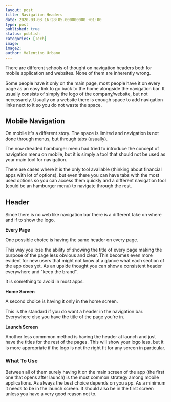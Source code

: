 ```yaml
---
layout: post
title: Navigation Headers
date: 2020-03-03 16:28:05.000000000 +01:00
type: post
published: true
status: publish
categories: [Tech]
image:
image2:
author: Valentino Urbano
---
```


There are different schools of thought on navigation headers both for mobile application and websites. None of them are inherently wrong.

Some people have it only on the main page, most people have it on every page as an easy link to go back to the home alongside the navigation bar. It usually consists of simply the logo of the company/website, but not necessarely. Usually on a website there is enough space to add navigation links next to it so you do not waste the space.

## Mobile Navigation

On mobile it's a different story. The space is limited and navigation is not done through menus, but through tabs (usually).

The now dreaded hamburger menu had tried to introduce the concept of navigation menu on mobile, but it is simply a tool that should not be used as your main tool for navigation.

There are cases where it is the only tool available (thinking about financial apps with lot of options), but even there you can have tabs with the most used options so you can access them quickly and a different navigation tool (could be an hamburger menu) to navigate through the rest.

## Header

Since there is no web like navigation bar there is a different take on where and if to show the logo.

**Every Page**

One possible choice is having the same header on every page.

This way you lose the ability of showing the title of every page making the purpose of the page less obvious and clear. This becomes even more evident for new users that might not know at a glance what each section of the app does yet. As an upside thought you can show a consistent header everywhere and "keep the brand".

It is something to avoid in most apps.

**Home Screen**

A second choice is having it only in the home screen.

This is the standard if you do want a header in the navigation bar. Everywhere else you have the title of the page you're in.

**Launch Screen**

Another less commmon method is having the header at launch and just have the titles for the rest of the pages. This will show your logo less, but it is more appropriate if the logo is not the right fit for any screen in particular.

### What To Use

Between all of them surely having it on the main screen of the app (the first one that opens after launch) is the most common strategy among mobile applications. As always the best choice depends on you app. As a minimum it needs to be in the launch screen. It should also be in the first screen unless you have a very good reason not to.
